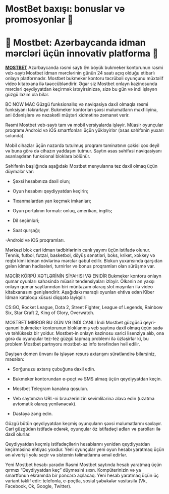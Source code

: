 # MostBet baxışı: bonuslar və promosyonlar 🎡
# 🎲 Mostbet: Azərbaycanda idman mərcləri üçün innovativ platforma 🎰

[**MOSTBET**](https://tinyurl.com/ehn56am4) Azərbaycanda rəsmi saytı
Ən böyük bukmeker kontorunun rəsmi veb-saytı Mostbet idman mərclərinin günün 24 saatı açıq olduğu etibarlı onlayn platformadır. Mostbet bukmeker kontoru təcrübəli oyunçunu müxtəlif video kitabxana ilə təəccübləndirir. Əgər siz Mostbet onlayn kazinosunda mərcləri qeydiyyatdan keçirmək istəyirsinizsə, sizə bu gün və indi işləyən güzgü lazım ola bilər.

BC NOW MAC
Güzgü funksionallıq və naviqasiya daxil olmaqla rəsmi funksiyanı təkrarlayır. Bukmeker kontorları şəxsi məlumatların məxfiliyinə, ani ödənişlərə və nəzakətli müştəri xidmətinə zəmanət verir.

Rəsmi Mostbet veb-saytı tam və mobil versiyalarda işləyir. Müasir oyunçular proqramı Android və iOS smartfonları üçün yükləyirlər (əsas səhifənin yuxarı solunda).

Mobil cihazlar üçün nəzərdə tutulmuş proqram təminatının çəkisi çox deyil və buna görə də cihazın yaddaşını tutmur. Saytın əsas səhifəsi naviqasiyanı asanlaşdıran funksional bloklara bölünür.

Səhifənin başlığında aşağıdakı Mostbet menyularına tez daxil olmaq üçün düymələr var:

- Şəxsi hesabınıza daxil olun;

- Oyun hesabını qeydiyyatdan keçirin;

- Tıxanmalardan yan keçmək imkanları;

- Oyun portalının formatı: onluq, amerikan, ingilis;

- Dil seçimləri;

- Saat qurşağı;

-Android və iOS proqramları.

Mərkəzi blok cari idman tədbirlərinin canlı yayımı üçün istifadə olunur. Tennis, futbol, ​​futzal, basketbol, ​​döyüş sənətləri, boks, kriket, xokkey və reqbi kimi idman növlərinə mərclər qəbul edilir. Blokun yuxarısında qarşıdan gələn idman hadisələri, turnirlər və bonus proqramları olan sürüşmə var.

MƏCİR KÖRPÜ XƏTLƏRİNİN SİYAHISI VƏ ENIDİR
Bukmeker kontoru onlayn qumar oyunları sahəsində müasir tendensiyaları izləyir. Ölkənin ən yaxşı onlayn qumar saytlarından biri müntəzəm olaraq slot maşınları ilə video kitabxanasını genişləndirir. Aşağıdakı maraqlı oyunları ehtiva edən Kiber İdman kataloqu xüsusi diqqətə layiqdir:

CS:GO, Rocket League, Dota 2, Street Fighter, League of Legends, Rainbow Six, Star Craft 2, King of Glory, Overwatch.

MOSTBET MIRROR BU GÜN VƏ İNDİ CANLI
İndi Mostbet güzgüsü qeyri-qanuni bukmeker kontorunun bloklanmış veb saytına daxil olmaq üçün sadə və təhlükəsiz bir yoldur. Mostbet-in onlayn kazinosu xarici lisenziya alıb, ona görə də oyunçular tez-tez güzgü tapmaq problemi ilə üzləşirlər ki, bu problem Mostbet partnyoru mostbet-az info tərəfindən həll edilir.

Dəyişən domen ünvanı ilə işləyən resurs axtarışını sürətləndirə bilərsiniz, məsələn:

- Sorğunuzu axtarış çubuğuna daxil edin.

- Bukmeker kontorundan e-poçt və SMS almaq üçün qeydiyyatdan keçin.

- Mostbet Telegram kanalına qoşulun.

- Veb saytımızın URL-ni brauzerinizin sevimlilərinə əlavə edin (uzatma avtomatik olaraq yenilənəcək).

- Dəstəyə zəng edin.

Güzgü bütün qeydiyyatdan keçmiş oyunçuların şəxsi məlumatlarını saxlayır. Cari güzgüdən istifadə edərək, oyunçular öz istifadəçi adları və parolları ilə daxil olurlar.

Qeydiyyatdan keçmiş istifadəçilərin hesablarını yenidən qeydiyyatdan keçirməsinə ehtiyac yoxdur. Yeni oyunçular yeni oyun hesabı yaratmaq üçün ən əlverişli yolu seçir və sistemin təlimatlarına əməl edirlər.

Yeni Mostbet hesabı yaradın
Rəsmi Mostbet saytında hesab yaratmaq üçün qırmızı “Qeydiyyatdan keç” düyməsini sıxın. Kompüterinizin və ya smartfonun ekranında bir pəncərə açılacaq. Yeni hesab yaratmaq üçün üç variant təklif edir: telefonla, e-poçtla, sosial şəbəkələr vasitəsilə (Vk, Facebook, Ok, Google, Twitter).
